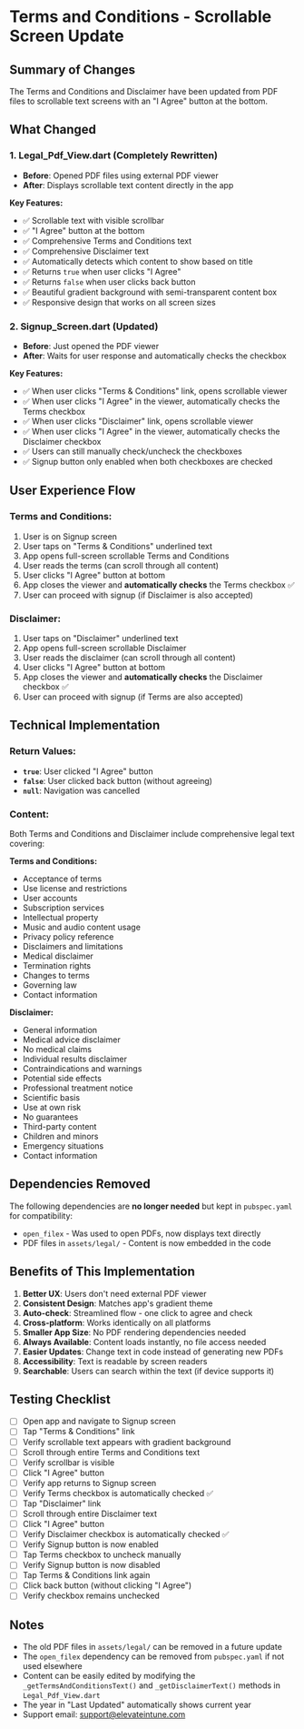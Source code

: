 # Terms and Conditions - Scrollable Screen Update

## Summary of Changes

The Terms and Conditions and Disclaimer have been updated from PDF files to scrollable text screens with an "I Agree" button at the bottom.

## What Changed

### 1. **Legal_Pdf_View.dart** (Completely Rewritten)
- **Before**: Opened PDF files using external PDF viewer
- **After**: Displays scrollable text content directly in the app

**Key Features:**
- ✅ Scrollable text with visible scrollbar
- ✅ "I Agree" button at the bottom
- ✅ Comprehensive Terms and Conditions text
- ✅ Comprehensive Disclaimer text
- ✅ Automatically detects which content to show based on title
- ✅ Returns `true` when user clicks "I Agree"
- ✅ Returns `false` when user clicks back button
- ✅ Beautiful gradient background with semi-transparent content box
- ✅ Responsive design that works on all screen sizes

### 2. **Signup_Screen.dart** (Updated)
- **Before**: Just opened the PDF viewer
- **After**: Waits for user response and automatically checks the checkbox

**Key Features:**
- ✅ When user clicks "Terms & Conditions" link, opens scrollable viewer
- ✅ When user clicks "I Agree" in the viewer, automatically checks the Terms checkbox
- ✅ When user clicks "Disclaimer" link, opens scrollable viewer
- ✅ When user clicks "I Agree" in the viewer, automatically checks the Disclaimer checkbox
- ✅ Users can still manually check/uncheck the checkboxes
- ✅ Signup button only enabled when both checkboxes are checked

## User Experience Flow

### Terms and Conditions:
1. User is on Signup screen
2. User taps on "Terms & Conditions" underlined text
3. App opens full-screen scrollable Terms and Conditions
4. User reads the terms (can scroll through all content)
5. User clicks "I Agree" button at bottom
6. App closes the viewer and **automatically checks** the Terms checkbox ✅
7. User can proceed with signup (if Disclaimer is also accepted)

### Disclaimer:
1. User taps on "Disclaimer" underlined text
2. App opens full-screen scrollable Disclaimer
3. User reads the disclaimer (can scroll through all content)
4. User clicks "I Agree" button at bottom
5. App closes the viewer and **automatically checks** the Disclaimer checkbox ✅
6. User can proceed with signup (if Terms are also accepted)

## Technical Implementation

### Return Values:
- **`true`**: User clicked "I Agree" button
- **`false`**: User clicked back button (without agreeing)
- **`null`**: Navigation was cancelled

### Content:
Both Terms and Conditions and Disclaimer include comprehensive legal text covering:

**Terms and Conditions:**
- Acceptance of terms
- Use license and restrictions
- User accounts
- Subscription services
- Intellectual property
- Music and audio content usage
- Privacy policy reference
- Disclaimers and limitations
- Medical disclaimer
- Termination rights
- Changes to terms
- Governing law
- Contact information

**Disclaimer:**
- General information
- Medical advice disclaimer
- No medical claims
- Individual results disclaimer
- Contraindications and warnings
- Potential side effects
- Professional treatment notice
- Scientific basis
- Use at own risk
- No guarantees
- Third-party content
- Children and minors
- Emergency situations
- Contact information

## Dependencies Removed

The following dependencies are **no longer needed** but kept in `pubspec.yaml` for compatibility:
- `open_filex` - Was used to open PDFs, now displays text directly
- PDF files in `assets/legal/` - Content is now embedded in the code

## Benefits of This Implementation

1. **Better UX**: Users don't need external PDF viewer
2. **Consistent Design**: Matches app's gradient theme
3. **Auto-check**: Streamlined flow - one click to agree and check
4. **Cross-platform**: Works identically on all platforms
5. **Smaller App Size**: No PDF rendering dependencies needed
6. **Always Available**: Content loads instantly, no file access needed
7. **Easier Updates**: Change text in code instead of generating new PDFs
8. **Accessibility**: Text is readable by screen readers
9. **Searchable**: Users can search within the text (if device supports it)

## Testing Checklist

- [ ] Open app and navigate to Signup screen
- [ ] Tap "Terms & Conditions" link
- [ ] Verify scrollable text appears with gradient background
- [ ] Scroll through entire Terms and Conditions text
- [ ] Verify scrollbar is visible
- [ ] Click "I Agree" button
- [ ] Verify app returns to Signup screen
- [ ] Verify Terms checkbox is automatically checked ✅
- [ ] Tap "Disclaimer" link
- [ ] Scroll through entire Disclaimer text
- [ ] Click "I Agree" button
- [ ] Verify Disclaimer checkbox is automatically checked ✅
- [ ] Verify Signup button is now enabled
- [ ] Tap Terms checkbox to uncheck manually
- [ ] Verify Signup button is now disabled
- [ ] Tap Terms & Conditions link again
- [ ] Click back button (without clicking "I Agree")
- [ ] Verify checkbox remains unchecked

## Notes

- The old PDF files in `assets/legal/` can be removed in a future update
- The `open_filex` dependency can be removed from `pubspec.yaml` if not used elsewhere
- Content can be easily edited by modifying the `_getTermsAndConditionsText()` and `_getDisclaimerText()` methods in `Legal_Pdf_View.dart`
- The year in "Last Updated" automatically shows current year
- Support email: support@elevateintune.com

